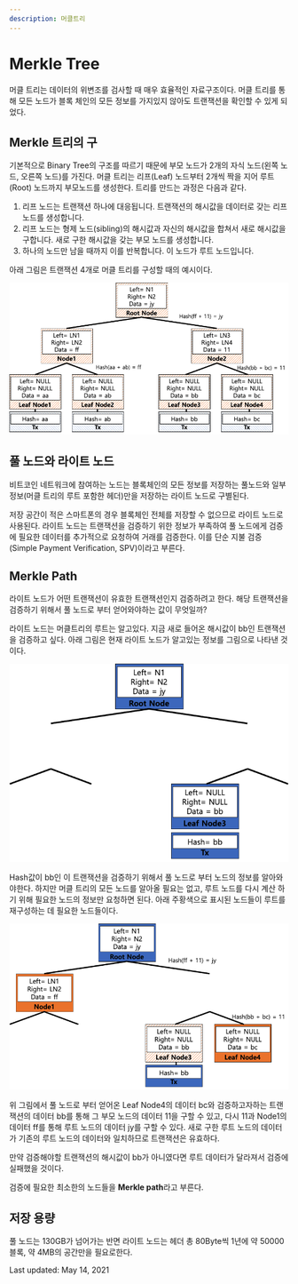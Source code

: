 ```yaml
---
description: 머클트리
---
```


# Merkle Tree

머클 트리는 데이터의 위변조를 검사할 때 매우 효율적인 자료구조이다. 머클 트리를 통해 모든 노드가 블록 체인의 모든 정보를 가지있지 않아도 트랜잭션을 확인할 수 있게 되었다.

## Merkle 트리의 구

기본적으로 Binary Tree의 구조를 따르기 때문에 부모 노드가 2개의 자식 노드\(왼쪽 노드, 오른쪽 노드\)를 가진다. 머클 트리는 리프\(Leaf\) 노드부터 2개씩 짝을 지어 루트\(Root\) 노드까지 부모노드를 생성한다. 트리를 만드는 과정은 다음과 같다.

1. 리프 노드는 트랜잭션 하나에 대응됩니다. 트랜잭션의 해시값을 데이터로 갖는 리프 노드를 생성합니다.
2. 리프 노드는 형제 노드\(sibling\)의 해시값과 자신의 해시값을 합쳐서 새로 해시값을 구합니다. 새로 구한 해시값을 갖는 부모 노드를 생성합니다.
3. 하나의 노드만 남을 때까지 이를 반복합니다. 이 노드가 루트 노드입니다.

 아래 그림은 트랜잭션 4개로 머클 트리를 구성할 때의 예시이다.

![Merkle tree containing 4 transaction](../.gitbook/assets/image%20%2895%29.png)

##  풀 노드와 라이트 노드

비트코인 네트워크에 참여하는 노드는 블록체인의 모든 정보를 저장하는 풀노드와 일부 정보\(머클 트리의 루트 포함한 헤더\)만을 저장하는 라이트 노드로 구별된다.

저장 공간이 적은 스마트폰의 경우 블록체인 전체를 저장할 수 없으므로 라이트 노드로 사용된다. 라이트 노드는 트랜잭션을 검증하기 위한 정보가 부족하여 풀 노드에게 검증에 필요한 데이터를 추가적으로 요청하여 거래를 검증한다. 이를 단순 지불 검증\(Simple Payment Verification, SPV\)이라고 부른다. 

## Merkle Path

라이트 노드가 어떤 트랜잭션이 유효한 트랜잭션인지 검증하려고 한다. 해당 트랜잭션을 검증하기 위해서 풀 노드로 부터 얻어와야하는 값이 무엇일까?

라이트 노드는 머클트리의 루트는 알고있다. 지금 새로 들어온 해시값이 bb인 트랜잭션을 검증하고 싶다. 아래 그림은 현재 라이트 노드가 알고있는 정보를 그림으로 나타낸 것이다.

![Light Node](../.gitbook/assets/image%20%2891%29.png)

Hash값이 bb인 이 트랜잭션을 검증하기 위해서 풀 노드로 부터 노드의 정보를 알아와야한다. 하지만 머클 트리의 모든 노드를 알아올 필요는 없고, 루트 노드를 다시 계산 하기 위해 필요한 노드의 정보만 요청하면 된다. 아래 주황색으로 표시된 노드들이 루트를 재구성하는 데 필요한 노드들이다.

![Merkle path](../.gitbook/assets/image%20%28101%29.png)

위 그림에서 풀 노드로 부터 얻어온 Leaf Node4의 데이터 bc와 검증하고자하는 트랜잭션의 데이터 bb를 통해 그 부모 노드의 데이터 11을 구할 수 있고, 다시 11과 Node1의 데이터 ff를 통해 루트 노드의 데이터 jy를 구할 수 있다. 새로 구한 루트 노드의 데이터가 기존의 루트 노드의 데이터와 일치하므로 트랜잭션은 유효하다.

만약 검증해야할 트랜잭션의 해시값이 bb가 아니였다면 루트 데이터가 달라져서 검증에 실패했을 것이다.

검증에 필요한 최소한의 노드들을 **Merkle path**라고 부른다.

## 저장 용량

풀 노드는 130GB가 넘어가는 반면 라이트 노드는 헤더 총 80Byte씩 1년에 약 50000블록, 약 4MB의 공간만을 필요로한다. 





Last updated: May 14, 2021

